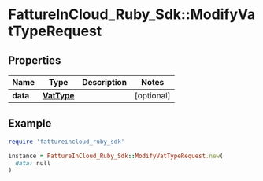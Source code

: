 # FattureInCloud_Ruby_Sdk::ModifyVatTypeRequest

## Properties

| Name | Type | Description | Notes |
| ---- | ---- | ----------- | ----- |
| **data** | [**VatType**](VatType.md) |  | [optional] |

## Example

```ruby
require 'fattureincloud_ruby_sdk'

instance = FattureInCloud_Ruby_Sdk::ModifyVatTypeRequest.new(
  data: null
)
```

